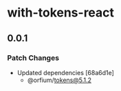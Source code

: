 # with-tokens-react

## 0.0.1

### Patch Changes

- Updated dependencies [68a6d1e]
  - @orfium/tokens@5.1.2
